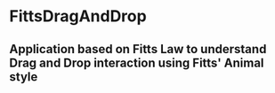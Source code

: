 # FittsDragAndDrop
## Application based on Fitts Law to understand Drag and Drop interaction using Fitts' Animal style
